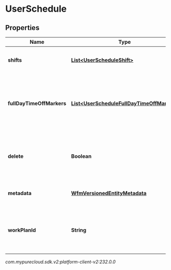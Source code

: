 # UserSchedule


## Properties

| Name | Type | Description | Notes |
| ------------ | ------------- | ------------- | ------------- |
| **shifts** | [**List&lt;UserScheduleShift&gt;**](UserScheduleShift) | The shifts that belong to this schedule |  [optional] |
| **fullDayTimeOffMarkers** | [**List&lt;UserScheduleFullDayTimeOffMarker&gt;**](UserScheduleFullDayTimeOffMarker) | Markers to indicate a full day time off request, relative to the management unit time zone |  [optional] |
| **delete** | **Boolean** | If marked true for updating an existing user schedule, it will be deleted |  [optional] |
| **metadata** | [**WfmVersionedEntityMetadata**](WfmVersionedEntityMetadata) | Version metadata for this schedule |  |
| **workPlanId** | **String** | ID of the work plan associated with the user during schedule creation |  [optional] |




_com.mypurecloud.sdk.v2:platform-client-v2:232.0.0_
